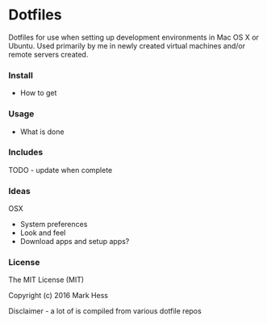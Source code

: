 # Dotfiles
Dotfiles for use when setting up development environments in Mac OS X or Ubuntu.
Used primarily by me in newly created virtual machines and/or remote servers
created.

### Install
- How to get

### Usage
- What is done

### Includes
TODO - update when complete

### Ideas
OSX
- System preferences
- Look and feel
- Download apps and setup apps?

### License
The MIT License (MIT)

Copyright (c) 2016 Mark Hess

Disclaimer - a lot of is compiled from various dotfile repos
